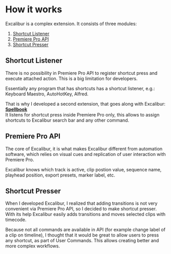 # How it works

Excalibur is a complex extension. It consists of three modules:

1. [Shortcut Listener](how-it-works.md#shortcut-listener)
2. [Premiere Pro API](how-it-works.md#premiere-pro-api)
3. [Shortcut Presser](how-it-works.md#shortcut-presser)

## Shortcut Listener

There is no possibility in Premiere Pro API to register shortcut press and execute attached action. This is a big limitation for developers.

Essentially any program that has shortcuts has a shortcut listener, e.g.:\
Keyboard Maestro, AutoHotKey, Alfred.

That is why I developed a second extension, that goes along with Excalibur: [**Spellbook**](../spell-book-old/)\
It listens for shortcut press inside Premiere Pro only, this allows to assign shortcuts to Excalibur search bar and any other command.

## Premiere Pro API

The core of Excalibur, it is what makes Excalibur different from automation software, which relies on visual cues and replication of user interaction with Premiere Pro.

Excalibur knows which track is active, clip postion value, sequence name, playhead position, export presets, marker label, etc.

## Shortcut Presser

When I developed Excalibur, I realized that adding transitions is not very convenient via Premiere Pro API, so I decided to make shortcut presser.\
With its help Excalibur easily adds transitions and moves selected clips with timecode.

Because not all commands are available in API (for example change label of a clip on timeline), I thought that it would be great to allow users to press any shortcut, as part of User Commands. This allows creating better and more complex workflows.
